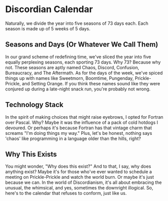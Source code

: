 # Discordian Calendar

Naturally, we divide the year into five seasons of 73 days each. Each season is made up of 5 weeks of 5 days.

## Seasons and Days (Or Whatever We Call Them)

In our grand scheme of redefining time, we've sliced the year into five equally perplexing seasons, each sporting 73 days. Why 73? Because why not. These seasons are aptly named Chaos, Discord, Confusion, Bureaucracy, and The Aftermath. As for the days of the week, we've spiced things up with names like Sweetmorn, Boomtime, Pungenday, Prickle-Prickle, and Setting Orange. If you think these names sound like they were conjured up during a late-night snack run, you're probably not wrong.

## Technology Stack

In the spirit of making choices that might raise eyebrows, I opted for Fortran over Pascal. Why? Maybe it was the influence of a pack of cold hotdogs I devoured. Or perhaps it's because Fortran has that vintage charm that screams "I'm doing things my way." Plus, let's be honest, nothing says 'chaos' like programming in a language older than the hills, right?

## Why This Exists

You might wonder, "Why does this exist?" And to that, I say, why does anything exist? Maybe it's for those who've ever wanted to schedule a meeting on Prickle-Prickle and watch the world burn. Or maybe it's just because we can. In the world of Discordianism, it's all about embracing the unusual, the whimsical, and yes, sometimes the downright illogical. So, here's to the calendar that refuses to conform, just like us.
